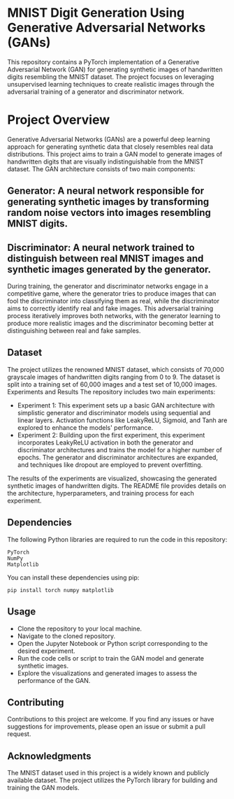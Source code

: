 # MNIST Digit Generation Using Generative Adversarial Networks (GANs)

This repository contains a PyTorch implementation of a Generative Adversarial Network (GAN) for generating synthetic images of handwritten digits resembling the MNIST dataset. The project focuses on leveraging unsupervised learning techniques to create realistic images through the adversarial training of a generator and discriminator network.

# Project Overview
Generative Adversarial Networks (GANs) are a powerful deep learning approach for generating synthetic data that closely resembles real data distributions. This project aims to train a GAN model to generate images of handwritten digits that are visually indistinguishable from the MNIST dataset.
The GAN architecture consists of two main components:

## Generator: A neural network responsible for generating synthetic images by transforming random noise vectors into images resembling MNIST digits.
## Discriminator: A neural network trained to distinguish between real MNIST images and synthetic images generated by the generator.

During training, the generator and discriminator networks engage in a competitive game, where the generator tries to produce images that can fool the discriminator into classifying them as real, while the discriminator aims to correctly identify real and fake images. This adversarial training process iteratively improves both networks, with the generator learning to produce more realistic images and the discriminator becoming better at distinguishing between real and fake samples.

## Dataset
The project utilizes the renowned MNIST dataset, which consists of 70,000 grayscale images of handwritten digits ranging from 0 to 9. The dataset is split into a training set of 60,000 images and a test set of 10,000 images.
Experiments and Results
The repository includes two main experiments:

- Experiment 1: This experiment sets up a basic GAN architecture with simplistic generator and discriminator models using sequential and linear layers. Activation functions like LeakyReLU, Sigmoid, and Tanh are explored to enhance the models' performance.
- Experiment 2: Building upon the first experiment, this experiment incorporates LeakyReLU activation in both the generator and discriminator architectures and trains the model for a higher number of epochs. The generator and discriminator architectures are expanded, and techniques like dropout are employed to prevent overfitting.

The results of the experiments are visualized, showcasing the generated synthetic images of handwritten digits. The README file provides details on the architecture, hyperparameters, and training process for each experiment.

## Dependencies
The following Python libraries are required to run the code in this repository:

```
PyTorch
NumPy
Matplotlib
```

You can install these dependencies using pip:
```
pip install torch numpy matplotlib
```

## Usage

- Clone the repository to your local machine.
- Navigate to the cloned repository.
- Open the Jupyter Notebook or Python script corresponding to the desired experiment.
- Run the code cells or script to train the GAN model and generate synthetic images.
- Explore the visualizations and generated images to assess the performance of the GAN.

## Contributing
Contributions to this project are welcome. If you find any issues or have suggestions for improvements, please open an issue or submit a pull request.


## Acknowledgments

The MNIST dataset used in this project is a widely known and publicly available dataset.
The project utilizes the PyTorch library for building and training the GAN models.
